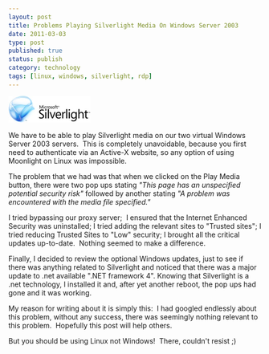 ```yaml
--- 
layout: post 
title: Problems Playing Silverlight Media On Windows Server 2003
date: 2011-03-03
type: post 
published: true 
status: publish
category: technology
tags: [linux, windows, silverlight, rdp]
---
```


<img src="/assets/silverlight.jpg" class="image-right" alt="Silverlight">

We have to be able to play Silverlight media on our two virtual Windows
Server 2003 servers.  This is completely unavoidable, because you first
need to authenticate via an Active-X website, so any option of using
Moonlight on Linux was impossible.

The problem that we had was that when we clicked on the Play Media
button, there were two pop ups stating *"This page has an unspecified potential security risk"* followed by another stating *"A problem was encountered with the media file specified."*

<!--more-->

I tried bypassing our proxy server;  I ensured that the Internet
Enhanced Security was uninstalled; I tried adding the relevant sites to
"Trusted sites"; I tried reducing Trusted Sites to "Low" security; I
brought all the critical updates up-to-date.  Nothing seemed to make a
difference.

Finally, I decided to review the optional Windows updates, just to see
if there was anything related to Silverlight and noticed that there was
a major update to .net available ".NET framework 4". Knowing that
Silverlight is a .net technology, I installed it and, after yet another
reboot, the pop ups had gone and it was working.

My reason for writing about it is simply this:  I had googled endlessly
about this problem, without any success, there was seemingly nothing
relevant to this problem.  Hopefully this post will help others.

But you should be using Linux not Windows!  There, couldn't resist ;)

